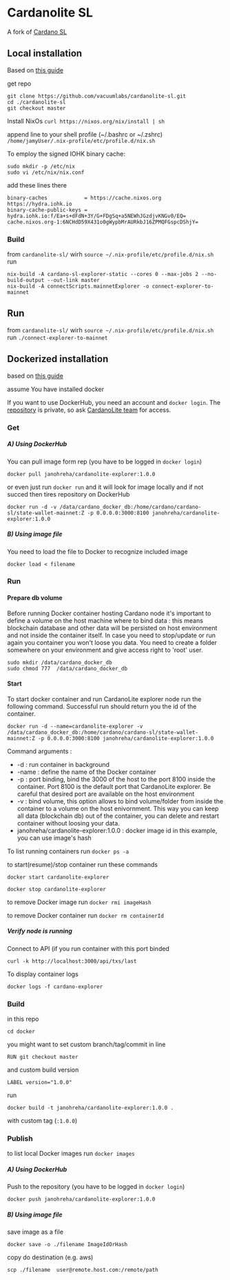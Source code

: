 # Cardanolite SL
A fork of [Cardano SL](https://github.com/input-output-hk/cardano-sl)

## Local installation

Based on [this guide](https://cardanodocs.com/for-contributors/building-from-source/)

get repo
```
git clone https://github.com/vacuumlabs/cardanolite-sl.git
cd ./cardanolite-sl
git checkout master
```

Install NixOs `curl https://nixos.org/nix/install | sh`

append line to your shell profile (~/.bashrc or ~/.zshrc) `/home/jamyUser/.nix-profile/etc/profile.d/nix.sh`

To employ the signed IOHK binary cache:
```
sudo mkdir -p /etc/nix
sudo vi /etc/nix/nix.conf
```

add these lines there
```
binary-caches            = https://cache.nixos.org https://hydra.iohk.io
binary-cache-public-keys = hydra.iohk.io:f/Ea+s+dFdN+3Y/G+FDgSq+a5NEWhJGzdjvKNGv0/EQ= cache.nixos.org-1:6NCHdD59X431o0gWypbMrAURkbJ16ZPMQFGspcDShjY=
```

### Build

from `cardanolite-sl/` wirh `source ~/.nix-profile/etc/profile.d/nix.sh` run
```
nix-build -A cardano-sl-explorer-static --cores 0 --max-jobs 2 --no-build-output --out-link master
nix-build -A connectScripts.mainnetExplorer -o connect-explorer-to-mainnet
```


## Run

from `cardanolite-sl/` wirh `source ~/.nix-profile/etc/profile.d/nix.sh` run  `./connect-explorer-to-mainnet`

## Dockerized installation

based on [this guide](https://github.com/EmurgoVN/cardano_docker)

assume You have installed docker

If you want to use DockerHub, you need an account and `docker login`. The [repository](https://hub.docker.com/r/janohreha/cardanolite-explorer/)  is private, so ask [CardanoLite team](mailto:cardanolite@vacuumlabs.com) for access.

### Get

##### A) Using DockerHub
You can pull image form rep (you have to be logged in `docker login`)
```
docker pull janohreha/cardanolite-explorer:1.0.0
```

or even just run `docker run` and it will look for image locally and if not succed then tires repository on DockerHub
```
docker run -d -v /data/cardano_docker_db:/home/cardano/cardano-sl/state-wallet-mainnet:Z -p 0.0.0.0:3000:8100 janohreha/cardanolite-explorer:1.0.0
```

##### B) Using image file

You need to load the file to Docker to recognize included image
```
docker load < filename
```


### Run

#### Prepare db volume
Before running Docker container hosting Cardano node it's important to define a volume on the host machine where to bind data : this means blockchain database and other data will be persisted on host environment and not inside the container itself. In case you need to stop/update or run again you container you won't loose you data. You need to create a folder somewhere on your environment and give access right to 'root' user.

```
sudo mkdir /data/cardano_docker_db
sudo chmod 777  /data/cardano_docker_db
```

#### Start

To start docker container and run CardanoLite explorer node run the following command. Successful run should return you the id of the container.
```
docker run -d --name=cardanolite-explorer -v /data/cardano_docker_db:/home/cardano/cardano-sl/state-wallet-mainnet:Z -p 0.0.0.0:3000:8100 janohreha/cardanolite-explorer:1.0.0
```

Command arguments :

- -d : run container in background
- -name : define the name of the Docker container
- -p : port binding, bind the 3000 of the host to the port 8100 inside the container. Port 8100 is the default port that CardanoLite explorer. Be careful that desired port are available on the host environment
- -v : bind volume, this option allows to bind volume/folder from inside the container to a volume on the host enivornment. This way you can keep all data (blockchain db) out of the container, you can delete and restart container without loosing your data.
- janohreha/cardanolite-explorer:1.0.0 : docker image id in this example, you can use image's hash

To list running containers run `docker ps -a`

to start(resume)/stop container run these commands
```
docker start cardanolite-explorer
```

```
docker stop cardanolite-explorer
```

to remove Docker image run  `docker rmi imageHash`

to remove Docker container run `docker rm containerId`

##### Verify node is running

Connect to API (if you run container with this port binded
```
curl -k http://localhost:3000/api/txs/last
```

To display container logs
```
docker logs -f cardano-explorer
```

### Build

in this repo
```
cd docker
```

you might want to set custom branch/tag/commit in line
```
RUN git checkout master
```
and custom build version
```
LABEL version="1.0.0"
```

run
```
docker build -t janohreha/cardanolite-explorer:1.0.0 .
```
with custom tag (`:1.0.0`)

### Publish
to list local Docker images run `docker images`

##### A) Using DockerHub

Push to the repository (you have to be logged in `docker login`)
```
docker push janohreha/cardanolite-explorer:1.0.0
```


##### B) Using image file

save image as a file
```
docker save -o ./filename ImageIdOrHash
```

copy do destination (e.g. aws)
```
scp ./filename  user@remote.host.com:/remote/path
```
